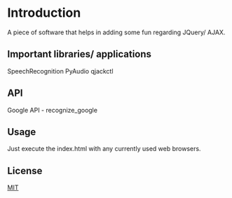 # Introduction
A piece of software that helps in adding some fun regarding JQuery/ AJAX.

## Important libraries/ applications
SpeechRecognition
PyAudio
qjackctl

## API
Google API - recognize_google

## Usage
Just execute the index.html with any currently used web browsers.

## License
[MIT](https://choosealicense.com/licenses/mit/)